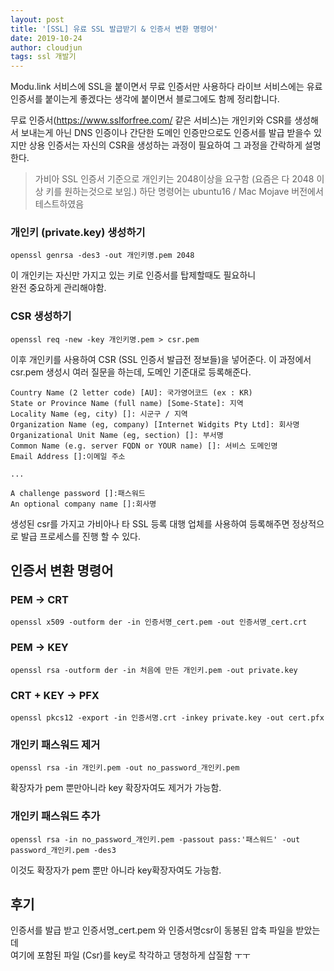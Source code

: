 ```yaml
---
layout: post
title: '[SSL] 유료 SSL 발급받기 & 인증서 변환 명령어'
date: 2019-10-24
author: cloudjun
tags: ssl 개발기
---
```

Modu.link 서비스에 SSL을 붙이면서 무료 인증서만 사용하다 라이브 서비스에는 유료 인증서를 붙이는게 좋겠다는 생각에 붙이면서 블로그에도 함께 정리합니다. 

무료 인증서(https://www.sslforfree.com/ 같은 서비스)는 개인키와 CSR를 생성해서 보내는게 아닌 DNS 인증이나 간단한 도메인 인증만으로도 인증서를 발급 받을수 있지만 상용 인증서는 자신의 CSR을 생성하는 과정이 필요하여 그 과정을 간락하게 설명한다.

> 가비아 SSL 인증서 기준으로 개인키는 2048이상을 요구함 (요즘은 다 2048 이상 키를 원하는것으로 보임.)
> 하단 명령어는 ubuntu16 / Mac Mojave 버전에서 테스트하였음

### 개인키 (private.key) 생성하기

```
openssl genrsa -des3 -out 개인키명.pem 2048
```

이 개인키는 자신만 가지고 있는 키로 인증서를 탑제할때도 필요하니 <br>
완전 중요하게 관리해야함.

### CSR 생성하기

```
openssl req -new -key 개인키명.pem > csr.pem
```

이후 개인키를 사용하여 CSR (SSL 인증서 발급전 정보들)을 넣어준다.
이 과정에서 csr.pem 생성시 여러 질문을 하는데, 도메인 기준대로 등록해준다.

```
Country Name (2 letter code) [AU]: 국가영어코드 (ex : KR)
State or Province Name (full name) [Some-State]: 지역
Locality Name (eg, city) []: 시군구 / 지역
Organization Name (eg, company) [Internet Widgits Pty Ltd]: 회사명
Organizational Unit Name (eg, section) []: 부서명
Common Name (e.g. server FQDN or YOUR name) []: 서비스 도메인명
Email Address []:이메일 주소

...

A challenge password []:패스워드
An optional company name []:회사명

```

생성된 csr를 가지고 가비아나 타 SSL 등록 대행 업체를 사용하여 등록해주면 정상적으로 발급 프로세스를 진행 할 수 있다.




## 인증서 변환 명령어

### PEM -> CRT

```
openssl x509 -outform der -in 인증서명_cert.pem -out 인증서명_cert.crt
```

### PEM -> KEY

```
openssl rsa -outform der -in 처음에 만든 개인키.pem -out private.key
```

### CRT +  KEY -> PFX

```
openssl pkcs12 -export -in 인증서명.crt -inkey private.key -out cert.pfx
```

### 개인키 패스워드 제거 

````
openssl rsa -in 개인키.pem -out no_password_개인키.pem
````

확장자가 pem 뿐만아니라 key 확장자여도 제거가 가능함.

### 개인키 패스워드 추가

```
openssl rsa -in no_password_개인키.pem -passout pass:'패스워드' -out password_개인키.pem -des3
```

이것도 확장자가 pem 뿐만 아니라 key확장자여도 가능함.

## 후기

인증서를 발급 받고 인증서명_cert.pem 와 인증서명csr이 동봉된 압축 파일을 받았는데 <br>여기에 포함된 파일 (Csr)를 key로 착각하고 댕청하게 삽질함 ㅜㅜ






